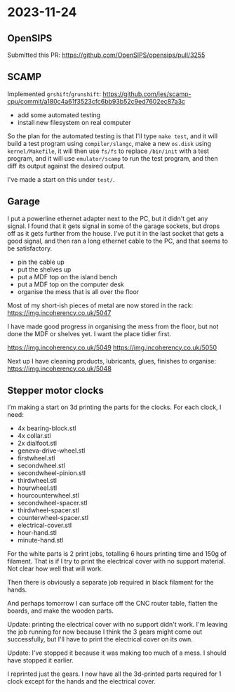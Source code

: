 # 2023-11-24

## OpenSIPS

Submitted this PR: https://github.com/OpenSIPS/opensips/pull/3255

## SCAMP

Implemented `grshift`/`grunshift`: https://github.com/jes/scamp-cpu/commit/a180c4a61f3523cfc6bb93b52c9ed7602ec87a3c

 * add some automated testing
 * install new filesystem on real computer

So the plan for the automated testing is that I'll type `make test`, and it will build a test program
using `compiler/slangc`, make a new `os.disk` using
`kernel/Makefile`, it will then use `fs/fs` to replace `/bin/init` with a test program, and it will use
`emulator/scamp` to run the test program, and then diff its output against the desired output.

I've made a start on this under `test/`.

## Garage

I put a powerline ethernet adapter next to the PC, but it didn't get any signal. I found that it gets signal in
some of the garage sockets, but drops off as it gets further from the house. I've put it in the last socket
that gets a good signal, and then ran a long ethernet cable to the PC, and that seems to be satisfactory.

 * pin the cable up
 * put the shelves up
 * put a MDF top on the island bench
 * put a MDF top on the computer desk
 * organise the mess that is all over the floor

Most of my short-ish pieces of metal are now stored in the rack: https://img.incoherency.co.uk/5047

I have made good progress in organising the mess from the floor, but not done the MDF or shelves yet.
I want the place tidier first.

https://img.incoherency.co.uk/5049
https://img.incoherency.co.uk/5050

Next up I have cleaning products, lubricants, glues, finishes to organise: https://img.incoherency.co.uk/5048

## Stepper motor clocks

I'm making a start on 3d printing the parts for the clocks. For each clock, I need:

 * 4x bearing-block.stl
 * 4x collar.stl
 * 2x dialfoot.stl
 * geneva-drive-wheel.stl
 * firstwheel.stl
 * secondwheel.stl
 * secondwheel-pinion.stl
 * thirdwheel.stl
 * hourwheel.stl
 * hourcounterwheel.stl
 * secondwheel-spacer.stl
 * thirdwheel-spacer.stl
 * counterwheel-spacer.stl
 * electrical-cover.stl
 * hour-hand.stl
 * minute-hand.stl

For the white parts is 2 print jobs, totalling 6 hours printing time and 150g of filament. That is if
I try to print the electrical cover with no support material. Not clear how well that will work.

Then there is obviously a separate job required in black filament for the hands.

And perhaps tomorrow I can surface off the CNC router table, flatten the boards, and make the wooden parts.

Update: printing the electrical cover with no support didn't work. I'm leaving the job running for now because I
think the 3 gears might come out successfully, but I'll have to print the electrical cover on its own.

Update: I've stopped it because it was making too much of a mess. I should have stopped it earlier.

I reprinted just the gears. I now have all the 3d-printed parts required for 1 clock except for the hands and the electrical 
cover.
